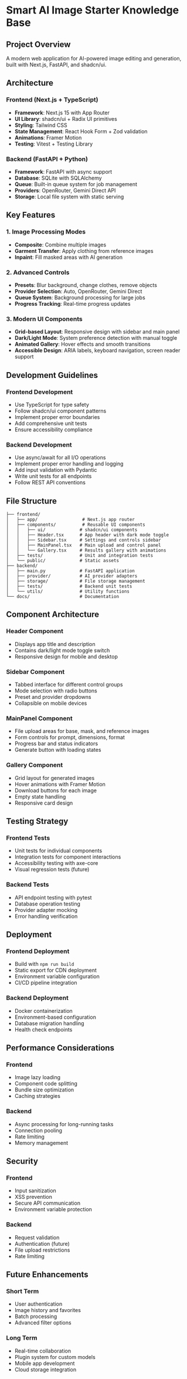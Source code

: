 # Smart AI Image Starter Knowledge Base

## Project Overview
A modern web application for AI-powered image editing and generation, built with Next.js, FastAPI, and shadcn/ui.

## Architecture

### Frontend (Next.js + TypeScript)
- **Framework**: Next.js 15 with App Router
- **UI Library**: shadcn/ui + Radix UI primitives
- **Styling**: Tailwind CSS
- **State Management**: React Hook Form + Zod validation
- **Animations**: Framer Motion
- **Testing**: Vitest + Testing Library

### Backend (FastAPI + Python)
- **Framework**: FastAPI with async support
- **Database**: SQLite with SQLAlchemy
- **Queue**: Built-in queue system for job management
- **Providers**: OpenRouter, Gemini Direct API
- **Storage**: Local file system with static serving

## Key Features

### 1. Image Processing Modes
- **Composite**: Combine multiple images
- **Garment Transfer**: Apply clothing from reference images
- **Inpaint**: Fill masked areas with AI generation

### 2. Advanced Controls
- **Presets**: Blur background, change clothes, remove objects
- **Provider Selection**: Auto, OpenRouter, Gemini Direct
- **Queue System**: Background processing for large jobs
- **Progress Tracking**: Real-time progress updates

### 3. Modern UI Components
- **Grid-based Layout**: Responsive design with sidebar and main panel
- **Dark/Light Mode**: System preference detection with manual toggle
- **Animated Gallery**: Hover effects and smooth transitions
- **Accessible Design**: ARIA labels, keyboard navigation, screen reader support

## Development Guidelines

### Frontend Development
- Use TypeScript for type safety
- Follow shadcn/ui component patterns
- Implement proper error boundaries
- Add comprehensive unit tests
- Ensure accessibility compliance

### Backend Development
- Use async/await for all I/O operations
- Implement proper error handling and logging
- Add input validation with Pydantic
- Write unit tests for all endpoints
- Follow REST API conventions

## File Structure

```
├── frontend/
│   ├── app/                 # Next.js app router
│   ├── components/          # Reusable UI components
│   │   ├── ui/             # shadcn/ui components
│   │   ├── Header.tsx      # App header with dark mode toggle
│   │   ├── Sidebar.tsx     # Settings and controls sidebar
│   │   ├── MainPanel.tsx   # Main upload and control panel
│   │   └── Gallery.tsx     # Results gallery with animations
│   ├── tests/              # Unit and integration tests
│   └── public/             # Static assets
├── backend/
│   ├── main.py             # FastAPI application
│   ├── provider/           # AI provider adapters
│   ├── storage/            # File storage management
│   ├── tests/              # Backend unit tests
│   └── utils/              # Utility functions
└── docs/                   # Documentation
```

## Component Architecture

### Header Component
- Displays app title and description
- Contains dark/light mode toggle switch
- Responsive design for mobile and desktop

### Sidebar Component
- Tabbed interface for different control groups
- Mode selection with radio buttons
- Preset and provider dropdowns
- Collapsible on mobile devices

### MainPanel Component
- File upload areas for base, mask, and reference images
- Form controls for prompt, dimensions, format
- Progress bar and status indicators
- Generate button with loading states

### Gallery Component
- Grid layout for generated images
- Hover animations with Framer Motion
- Download buttons for each image
- Empty state handling
- Responsive card design

## Testing Strategy

### Frontend Tests
- Unit tests for individual components
- Integration tests for component interactions
- Accessibility testing with axe-core
- Visual regression tests (future)

### Backend Tests
- API endpoint testing with pytest
- Database operation testing
- Provider adapter mocking
- Error handling verification

## Deployment

### Frontend Deployment
- Build with `npm run build`
- Static export for CDN deployment
- Environment variable configuration
- CI/CD pipeline integration

### Backend Deployment
- Docker containerization
- Environment-based configuration
- Database migration handling
- Health check endpoints

## Performance Considerations

### Frontend
- Image lazy loading
- Component code splitting
- Bundle size optimization
- Caching strategies

### Backend
- Async processing for long-running tasks
- Connection pooling
- Rate limiting
- Memory management

## Security

### Frontend
- Input sanitization
- XSS prevention
- Secure API communication
- Environment variable protection

### Backend
- Request validation
- Authentication (future)
- File upload restrictions
- Rate limiting

## Future Enhancements

### Short Term
- User authentication
- Image history and favorites
- Batch processing
- Advanced filter options

### Long Term
- Real-time collaboration
- Plugin system for custom models
- Mobile app development
- Cloud storage integration